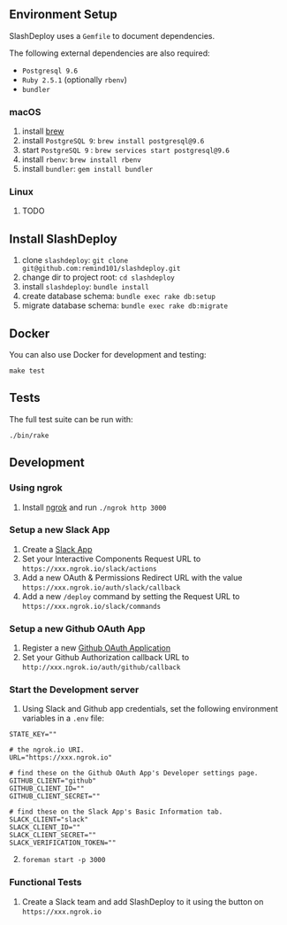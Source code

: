 ## Environment Setup

SlashDeploy uses a `Gemfile` to document dependencies.

The following external dependencies are also required:

 * `Postgresql 9.6`
 * `Ruby 2.5.1` (optionally `rbenv`)
 * `bundler`

### macOS

1. install [brew](https://brew.sh/)
1. install `PostgreSQL 9`: `brew install postgresql@9.6`
1. start `PostgreSQL 9` : `brew services start postgresql@9.6`
1. install `rbenv`: `brew install rbenv`
1. install `bundler`: `gem install bundler`

### Linux

1. TODO

## Install SlashDeploy

1. clone `slashdeploy`: `git clone git@github.com:remind101/slashdeploy.git`
1. change dir to project root: `cd slashdeploy`
1. install `slashdeploy`: `bundle install`
1. create database schema: `bundle exec rake db:setup`
1. migrate database schema: `bundle exec rake db:migrate`

## Docker

You can also use Docker for development and testing:

```
make test
```

## Tests

The full test suite can be run with:

```
./bin/rake
```

## Development

### Using ngrok

1. Install [ngrok](https://ngrok.com/) and run `./ngrok http 3000`

### Setup a new Slack App

1. Create a [Slack App](https://api.slack.com/apps/new)
1. Set your Interactive Components Request URL to `https://xxx.ngrok.io/slack/actions`
1. Add a new OAuth & Permissions Redirect URL with the value `https://xxx.ngrok.io/auth/slack/callback`
1. Add a new `/deploy` command by setting the Request URL to `https://xxx.ngrok.io/slack/commands`

### Setup a new Github OAuth App

1. Register a new [Github OAuth Application](https://github.com/settings/applications/new)
1. Set your Github Authorization callback URL to `http://xxx.ngrok.io/auth/github/callback`

### Start the Development server

1. Using Slack and Github app credentials, set the following environment variables in a `.env` file:

```
STATE_KEY=""

# the ngrok.io URI.
URL="https://xxx.ngrok.io"

# find these on the Github OAuth App's Developer settings page.
GITHUB_CLIENT="github"
GITHUB_CLIENT_ID=""
GITHUB_CLIENT_SECRET=""

# find these on the Slack App's Basic Information tab.
SLACK_CLIENT="slack"
SLACK_CLIENT_ID=""
SLACK_CLIENT_SECRET=""
SLACK_VERIFICATION_TOKEN=""
```

2. `foreman start -p 3000`

### Functional Tests

1. Create a Slack team and add SlashDeploy to it using the button on `https://xxx.ngrok.io`
